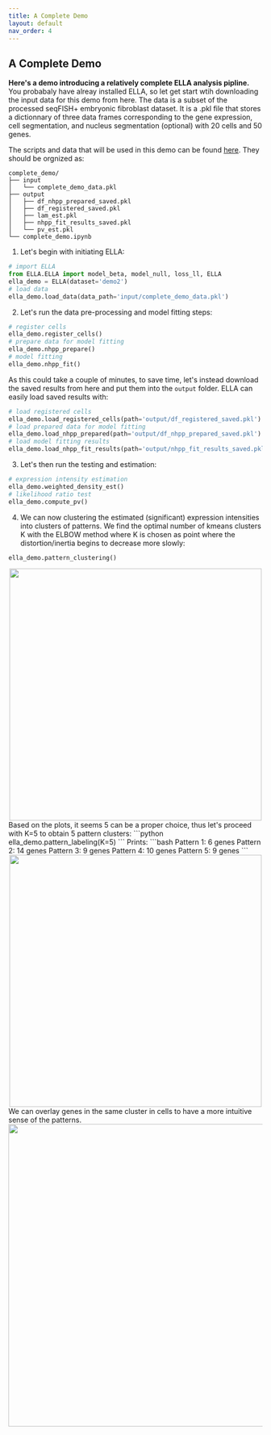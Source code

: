 ```yaml
---
title: A Complete Demo
layout: default
nav_order: 4
---
```


## A Complete Demo


**Here's a demo introducing a relatively complete ELLA analysis pipline.** You probabaly have alreay installed ELLA, so let get start wtih downloading the input data for this demo from here. The data is a subset of the processed seqFISH+ embryonic fibroblast dataset. It is a .pkl file that stores a dictionnary of three data frames corresponding to the gene expression, cell segmentation, and nucleus segmentation (optional) with 20 cells and 50 genes. 

The scripts and data that will be used in this demo can be found [here](https://github.com/jadexq/ELLA/tree/main/scripts/demo/complete_demo).
They  should be orgnized as:
```
complete_demo/
├── input
│   └── complete_demo_data.pkl
├── output
│   ├── df_nhpp_prepared_saved.pkl
│   ├── df_registered_saved.pkl
│   ├── lam_est.pkl
│   ├── nhpp_fit_results_saved.pkl
│   └── pv_est.pkl
└── complete_demo.ipynb
```

1. Let's begin with initiating ELLA:
```python
# import ELLA
from ELLA.ELLA import model_beta, model_null, loss_ll, ELLA
ella_demo = ELLA(dataset='demo2')
# load data
ella_demo.load_data(data_path='input/complete_demo_data.pkl')
```
2. Let's run the data pre-processing and model fitting steps:
```python
# register cells
ella_demo.register_cells()
# prepare data for model fitting
ella_demo.nhpp_prepare() 
# model fitting
ella_demo.nhpp_fit()
```
As this could take a couple of minutes, to save time,  let's instead download the saved results from here and put them into the `output` folder. ELLA can easily load saved results with:
```python
# load registered cells
ella_demo.load_registered_cells(path='output/df_registered_saved.pkl')
# load prepared data for model fitting
ella_demo.load_nhpp_prepared(path='output/df_nhpp_prepared_saved.pkl')
# load model fitting results
ella_demo.load_nhpp_fit_results(path='output/nhpp_fit_results_saved.pkl')
```
3. Let's then run the testing and estimation:
```python
# expression intensity estimation
ella_demo.weighted_density_est()
# likelihood ratio test
ella_demo.compute_pv()
```
4. We can now clustering the estimated (significant) expression intensities into clusters of patterns. We find the optimal number of kmeans clusters K with the ELBOW method where K is chosen as point where the distortion/inertia begins to decrease more slowly:
```python
ella_demo.pattern_clustering()
```
<div style="margin: 0 auto; text-align: center;"> 
<img src="{{ site.baseurl }}/images/demo2_elbow.png" width="500" />
</div>
Based on the plots, it seems 5 can be a proper choice, thus let's proceed with K=5 to obtain 5 pattern clusters:
```python
ella_demo.pattern_labeling(K=5)
```
Prints:
```bash
Pattern 1: 6 genes
Pattern 2: 14 genes
Pattern 3: 9 genes
Pattern 4: 10 genes
Pattern 5: 9 genes
```
<div style="margin: 0 auto; text-align: center;"> 
<img src="{{ site.baseurl }}/images/demo2_est.png" width="500" />
</div>
We can overlay genes in the same cluster in cells to have a more intuitive sense of the patterns.
<div style="margin: 0 auto; text-align: center;"> 
<img src="{{ site.baseurl }}/images/demo2_cells.png" width="600" />
</div>